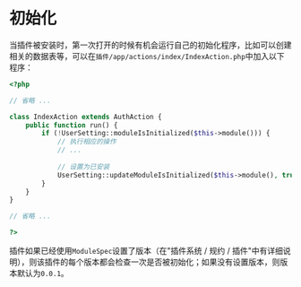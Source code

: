 # 初始化
当插件被安装时，第一次打开的时候有机会运行自己的初始化程序，比如可以创建相关的数据表等，可以在`插件/app/actions/index/IndexAction.php`中加入以下程序：
~~~php
<?php

// 省略 ...

class IndexAction extends AuthAction {
	public function run() {
		if (!UserSetting::moduleIsInitialized($this->module())) {
			// 执行相应的操作
			// ...
			
			// 设置为已安装
			UserSetting::updateModuleIsInitialized($this->module(), true);
		}
	}
}

// 省略 ...

?>
~~~

插件如果已经使用`ModuleSpec`设置了版本（在"插件系统 / 规约 / 插件"中有详细说明），则该插件的每个版本都会检查一次是否被初始化；如果没有设置版本，则版本默认为`0.0.1`。

